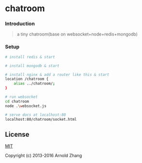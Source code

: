 # chatroom

### Introduction
> a tiny chatroom(base on websocket+node+redis+mongodb)

### Setup
``` bash
# install redis & start

# install mongodb & start

# install nginx & add a router like this & start
location /chatroom {
    alias ../chatroom/;
}

# run websocket
cd chatroom
node .\websocket.js

# serve docs at localhost:80
localhost:80/chatroom/socket.html
```

## License

[MIT](http://opensource.org/licenses/MIT)

Copyright (c) 2013-2016 Arnold Zhang